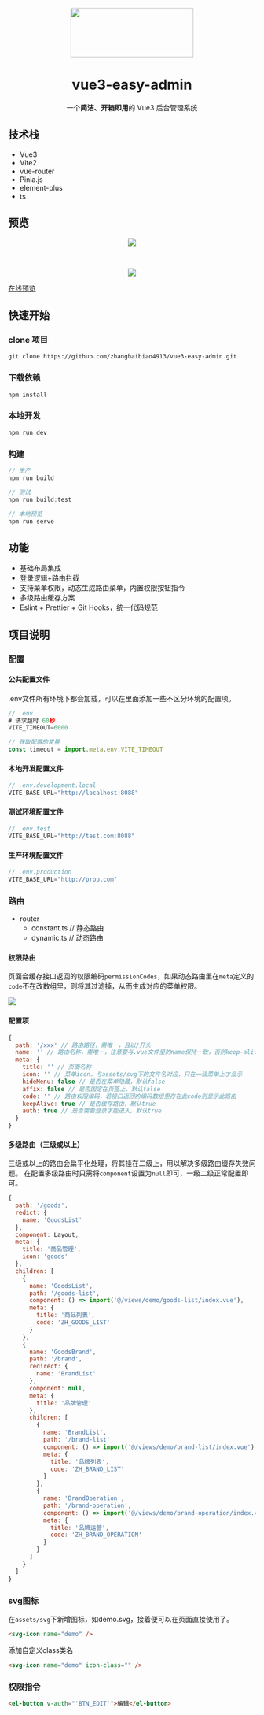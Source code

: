 <p align="center">
  <img src="https://zhanghaibiao4913.github.io/vue3-easy-admin/assets/logo.29a35495.png" width="250" height="100" />
</p>

<h1 align="center">vue3-easy-admin</h1>

<p align="center">一个<b>简洁、开箱即用</b>的 Vue3 后台管理系统</p>

## 技术栈

* Vue3
* Vite2
* vue-router
* Pinia.js
* element-plus
* ts

## 预览
<p align="center">
  <img src="https://s2.loli.net/2022/01/05/G17mxrzQERXWID3.png" />
</p>
<br/>
<p align="center">
  <img src="https://s2.loli.net/2022/01/05/BHG5lfhpcOYZJ16.png" />
</p>

[在线预览](https://zhanghaibiao4913.github.io/vue3-easy-admin)

## 快速开始

### clone 项目
```
git clone https://github.com/zhanghaibiao4913/vue3-easy-admin.git
```

### 下载依赖
```
npm install
```

### 本地开发
```
npm run dev
```

### 构建
```javascript
// 生产
npm run build

// 测试
npm run build:test

// 本地预览
npm run serve
```

## 功能

- 基础布局集成
- 登录逻辑+路由拦截
- 支持菜单权限，动态生成路由菜单，内置权限按钮指令
- 多级路由缓存方案
- Eslint + Prettier + Git Hooks，统一代码规范

## 项目说明

### 配置
#### 公共配置文件
.env文件所有环境下都会加载，可以在里面添加一些不区分环境的配置项。
```javascript
// .env
# 请求超时 60秒
VITE_TIMEOUT=6000
```

```javascript
// 获取配置的常量
const timeout = import.meta.env.VITE_TIMEOUT
```

#### 本地开发配置文件
```javascript
// .env.development.local
VITE_BASE_URL="http://localhost:8088"
```

#### 测试环境配置文件
```javascript
// .env.test
VITE_BASE_URL="http://test.com:8088"
```

#### 生产环境配置文件
```javascript
// .env.production
VITE_BASE_URL="http://prop.com"
```

### 路由

- router
  - constant.ts // 静态路由
  - dynamic.ts // 动态路由

#### 权限路由
页面会缓存接口返回的权限编码`permissionCodes`，如果动态路由里在`meta`定义的`code`不在改数组里，则将其过滤掉，从而生成对应的菜单权限。

![](https://s2.loli.net/2022/01/05/TrzEm41IFqiAjDS.png)

#### 配置项
```javascript
{
  path: '/xxx' // 路由路径，需唯一，且以/开头
  name: '' // 路由名称，需唯一，注意要与.vue文件里的name保持一致，否则keep-alive会不生效
  meta: {
    title: '' // 页面名称
    icon: '' // 菜单icon，与assets/svg下的文件名对应，只在一级菜单上才显示
    hideMenu: false // 是否在菜单隐藏，默认false
    affix: false // 是否固定在页签上，默认false
    code: '' // 路由权限编码，若接口返回的编码数组里存在此code则显示此路由
    keepAlive: true // 是否缓存路由，默认true
    auth: true // 是否需要登录才能进入，默认true
  }
}
```

#### 多级路由（三级或以上）
三级或以上的路由会扁平化处理，将其挂在二级上，用以解决多级路由缓存失效问题。
在配置多级路由时只需将`component`设置为`null`即可，一级二级正常配置即可。
```javascript
{
  path: '/goods',
  redict: {
    name: 'GoodsList'
  },
  component: Layout,
  meta: {
    title: '商品管理',
    icon: 'goods'
  },
  children: [
    {
      name: 'GoodsList',
      path: '/goods-list',
      component: () => import('@/views/demo/goods-list/index.vue'),
      meta: {
        title: '商品列表',
        code: 'ZH_GOODS_LIST'
      }
    },
    {
      name: 'GoodsBrand',
      path: '/brand',
      redirect: {
        name: 'BrandList'
      },
      component: null,
      meta: {
        title: '品牌管理'
      },
      children: [
        {
          name: 'BrandList',
          path: '/brand-list',
          component: () => import('@/views/demo/brand-list/index.vue'),
          meta: {
            title: '品牌列表',
            code: 'ZH_BRAND_LIST'
          }
        },
        {
          name: 'BrandOperation',
          path: '/brand-operation',
          component: () => import('@/views/demo/brand-operation/index.vue'),
          meta: {
            title: '品牌运营',
            code: 'ZH_BRAND_OPERATION'
          }
        }
      ]
    }
  ]
}
```

### svg图标
在`assets/svg`下新增图标，如demo.svg，接着便可以在页面直接使用了。
```html
<svg-icon name="demo" />
```
添加自定义class类名
```html
<svg-icon name="demo" icon-class="" />
```

### 权限指令
```html
<el-button v-auth="'BTN_EDIT'">编辑</el-button>
```
